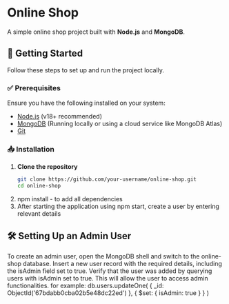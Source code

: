 # Online Shop

A simple online shop project built with **Node.js** and **MongoDB**.

## 🚀 Getting Started

Follow these steps to set up and run the project locally.

### ✅ Prerequisites

Ensure you have the following installed on your system:

- [Node.js](https://nodejs.org/) (v18+ recommended)
- [MongoDB](https://www.mongodb.com/) (Running locally or using a cloud service like MongoDB Atlas)
- [Git](https://git-scm.com/)

### 📥 Installation

1. **Clone the repository**  
   ```sh
   git clone https://github.com/your-username/online-shop.git
   cd online-shop
2. npm install - to add all dependencies
3. After starting the application using npm start, create a user by entering relevant details

  ## 🛠️ Setting Up an Admin User

To create an admin user, open the MongoDB shell and switch to the online-shop database. 
Insert a new user record with the required details, including the isAdmin field set to true. 
Verify that the user was added by querying users with isAdmin set to true.
This will allow the user to access admin functionalities.
for example:
db.users.updateOne(
                    { _id: ObjectId('67bdabb0cba02b5e48dc22ed') },
                    { $set: { isAdmin: true } }
                 )
